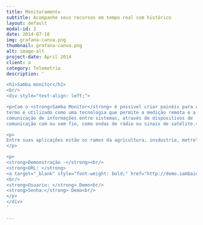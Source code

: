 ```yaml
---
title: Monitoramento
subtitle: Acompanhe seus recursos em tempo real com histórico
layout: default
modal-id: 1
date: 2014-07-18
img: grafana-canva.png
thumbnail: grafana-canva.png
alt: image-alt
project-date: April 2014
client: a
category: Telemetria
description: '

<h1>Samba monitor</h1>
<br/>
<div style="text-align: left;">

<p>Com o <strong>Samba Monitor</strong> é possivel criar painéis para atingir o conceito de <strong>telemetria</strong>. Dentro da indústria, o 
termo é utilizado como uma tecnologia que permite a medição remota e a 
comunicação de informações entre sistemas, através de dispositivos de 
comunicação com ou sem fio, como ondas de rádio ou sinais de satélite.</p>

<p>
Entre suas aplicações estão os ramos da agricultura, insdustria, metrologia, sistemas da informação e internet das coisas.
</p>

<p>
<strong>Demonstração -</strong><br/>
<strong>URL: </strong> 
<a target="_blank" style="font-weight: bold;" href="http://demo.sambaiot.com.br/">Samba Monitor</a>
<br/> 
<strong>Usuario: </strong> Demo<br/>
<strong>Senha:</strong> Demo<br/>
</p>
</div>
'

---
```

